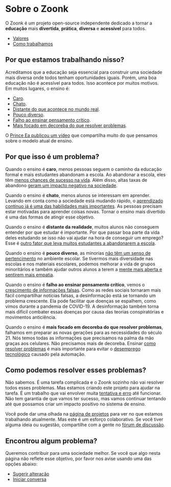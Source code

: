 # Sobre o Zoonk

O Zoonk é um projeto open-source independente dedicado a tornar
a **educação** mais **divertida**, **prática**, **diversa** e **acessível** para todos.

- [Valores](./valores.md)
- [Como trabalhamos](../como-trabalhamos)

## Por que estamos trabalhando nisso?

Acreditamos que a educação seja essencial para construir uma sociedade mais diversa onde todos tenham oportunidades iguais.
Porém, uma boa educação não é acessível para todos.
Isso acontece por muitos motivos.
Em muitos lugares, o ensino é:

- [Caro](https://www.theedadvocate.org/high-school-dropout-rate-causes-and-costs/).
- [Chato](https://www.learningliftoff.com/causes-and-cures-for-classroom-boredom/).
- [Distante do que acontece no mundo real](https://thermtide.com/11001/popular/schools-lack-necessary-real-world-lessons/).
- [Pouco diverso](https://www.edutopia.org/article/troubling-lack-diversity-educational-materials).
- [Falho ao ensinar pensamento crítico](https://thetylt.com/culture/schools-teaching-critical-thinking).
- [Mais focado em decoreba do que resolver problemas](https://journals.physiology.org/doi/full/10.1152/advan.00061.2005).

O [Prince Ea publicou um vídeo](https://www.youtube.com/watch?v=dqTTojTija8) que compartilha muito do que pensamos sobre o modelo atual de ensino.

## Por que isso é um problema?

Quando o ensino é **caro**, menos pessoas seguem o caminho da educação formal e mais estudantes abandonam a escola.
Ao abandonar a escola, eles têm [menos chances de sucesso na vida](https://www.researchgate.net/publication/262308885_Long-term_labour_market_consequences_of_dropping_out_of_upper_secondary_school_Minority_disadvantages).
Além disso, altas taxas de abandono [geram um impacto negativo na sociedade](https://www.researchgate.net/publication/338665702_The_economics_of_high_school_dropouts).

Quando o ensino é **chato**, menos alunos se interessam em aprender.
Levando em conta como a sociedade está mudando rápido,
o [aprendizado contínuo já é uma das habilidades mais importantes](https://www.sciencedirect.com/science/article/pii/S1877042812019416?via%3Dihub).
As pessoas precisam estar motivadas para aprender coisas novas.
Tornar o ensino mais divertido é uma das formas de atingir esse objetivo.

Quando o ensino é **distante da realidade**, muitos alunos não conseguem entender por que estudar é importante.
Por que passar boa parte da vida deles estudando se isso não vai ajudar na hora de conseguir um emprego?
Esse é [outro fator que leva muitos estudantes a abandonarem a escola](https://www.learningliftoff.com/why-kids-drop-out-of-high-school-and-how-to-prevent-it/).

Quando o ensino é **pouco diverso**, as minorias [não têm um senso de pertencimento](https://www.newamerica.org/education-policy/reports/the-representation-of-social-groups-in-u-s-educational-materials-and-why-it-matter/) no ambiente escolar.
Se tivermos mais diversidade nas escolas e nos materiais escolares,
podemos melhorar a vida de grupos minoritários e também ajudar outros alunos a terem a [mente mais aberta e sentirem mais empatia](https://drexel.edu/soe/resources/student-teaching/advice/importance-of-cultural-diversity-in-classroom).

Quando o ensino é **falho ao ensinar pensamento crítico**,
vemos o [crescimento de informações falsas](https://www.pnas.org/doi/10.1073/pnas.1517441113).
Como as redes sociais tornaram mais fácil compartilhar notícias falsas, a desinformação está se tornando um problema crescente.
Ela pode facilitar que doenças se espalhem, como vimos durante a pandemia de COVID-19.
A desinformação também torna mais difícil combater essas doenças por causa das teorias conspiratórias e movimentos anticiência.

Quando o ensino é **mais focado em decoreba do que resolver problemas**,
falhamos em preparar as novas gerações para as necessidades do século 21.
Nós temos todas as informações que precisamos na palma da mão graças aos celulares.
Não precisamos mais de decoreba.
Ensinar [como resolver problemas](https://www.weforum.org/agenda/2018/07/the-skills-needed-to-survive-the-robot-invasion-of-the-workplace)
é mais importante para evitar o [desemprego tecnológico](https://en.wikipedia.org/wiki/Technological_unemployment) causado pela automação.

## Como podemos resolver esses problemas?

Não sabemos. É uma tarefa complicada e o Zoonk sozinho não vai resolver todos esses problemas.
Mas estamos criando este projeto para ajudar na tarefa.
É um trabalho que vai envolver muita [tentativa e erro](https://en.wikipedia.org/wiki/Trial_and_error) até funcionar.
Não tem garantia de que vamos ter sucesso, mas vamos continuar tentando até que possamos criar um impacto positivo no sistema de ensino.

Você pode dar uma olhada na [página de projetos](https://github.com/orgs/zoonk/projects?type=beta) para ver no que estamos trabalhando atualmente.
Mas este é um esforço colaborativo.
Se você tiver alguma ideia ou sugestão, compartilhe com a gente no [fórum de discussão](https://github.com/zoonk/manual/discussions).

## Encontrou algum problema?

Queremos contribuir para uma sociedade melhor.
Se você que algo nesta página não reflete esse objetivo, por favor nos avise usando uma das opções abaixo:

- [Sugerir alteração](https://github.com/zoonk/manual/edit/main/sobre/README.md)
- [Iniciar conversa](https://github.com/zoonk/manual/discussions/new)

